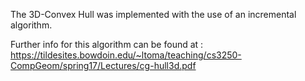 The 3D-Convex Hull was implemented with the use of an incremental algorithm.

Further info for this algorithm can be found at : https://tildesites.bowdoin.edu/~ltoma/teaching/cs3250-CompGeom/spring17/Lectures/cg-hull3d.pdf 
